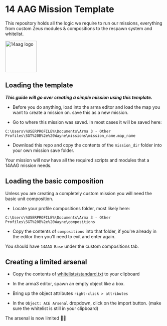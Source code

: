 # 14 AAG Mission Template

This repository holds all the logic we require to run our missions, everything from custom Zeus modules & compositions to the respawn system and whitelist.

<img src="https://www.14aag.com/assets/img/logo-512.png" alt="14aag logo" width=100>

## Loading the template

***This guide will go over creating a simple mission using this template.***

- Before you do anything, load into the arma editor and load the map you want to create a mission on. save this as a new mission. 

- Go to where this mission was saved. In most cases it will be saved here:

```
C:\Users\%USERPROFILE%\Documents\Arma 3 - Other Profiles\SGT%20B%2e%20Wayne\missions\mission_name.map_name
```

- Download this repo and copy the contents of the `mission_dir` folder into your own mission save folder.

Your mission will now have all the required scripts and modules that a 14AAG mission needs.

## Loading the basic composition

Unless you are creating a completely custom mission you will need the basic unit composition.

- Locate your profile compositions folder, most likely here: 

```
C:\Users\%USERPROFILE%\Documents\Arma 3 - Other Profiles\SGT%20B%2e%20Wayne\compositions
```

- Copy the contents of `compositions` into that folder, if you're already in the editor then you'll need to exit and enter again.

You should have `14AAG Base` under the custom compositions tab.

## Creating a limited arsenal

- Copy the contents of [whitelists/standard.txt](whitelists/standard.txt) to your clipboard

- In the arma3 editor, spawn an empty object like a box.

- Bring up the object attributes `right-click > attributes`

- In the `Object: ACE Arsenal` dropdown, click on the import button. (make sure the whitelist is still in your clipboard)

The arsenal is now limited 🎉🎉